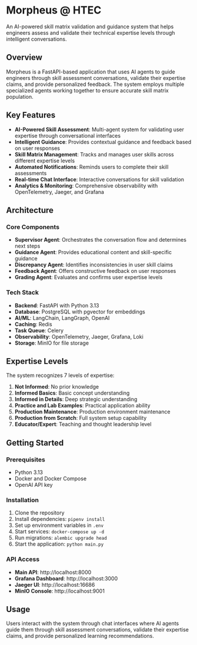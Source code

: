 # Morpheus @ HTEC

An AI-powered skill matrix validation and guidance system that helps engineers assess and validate their technical expertise levels through intelligent conversations.

## Overview

Morpheus is a FastAPI-based application that uses AI agents to guide engineers through skill assessment conversations, validate their expertise claims, and provide personalized feedback. The system employs multiple specialized agents working together to ensure accurate skill matrix population.

## Key Features

- **AI-Powered Skill Assessment**: Multi-agent system for validating user expertise through conversational interfaces
- **Intelligent Guidance**: Provides contextual guidance and feedback based on user responses
- **Skill Matrix Management**: Tracks and manages user skills across different expertise levels
- **Automated Notifications**: Reminds users to complete their skill assessments
- **Real-time Chat Interface**: Interactive conversations for skill validation
- **Analytics & Monitoring**: Comprehensive observability with OpenTelemetry, Jaeger, and Grafana

## Architecture

### Core Components

- **Supervisor Agent**: Orchestrates the conversation flow and determines next steps
- **Guidance Agent**: Provides educational content and skill-specific guidance
- **Discrepancy Agent**: Identifies inconsistencies in user skill claims
- **Feedback Agent**: Offers constructive feedback on user responses
- **Grading Agent**: Evaluates and confirms user expertise levels

### Tech Stack

- **Backend**: FastAPI with Python 3.13
- **Database**: PostgreSQL with pgvector for embeddings
- **AI/ML**: LangChain, LangGraph, OpenAI
- **Caching**: Redis
- **Task Queue**: Celery
- **Observability**: OpenTelemetry, Jaeger, Grafana, Loki
- **Storage**: MinIO for file storage

## Expertise Levels

The system recognizes 7 levels of expertise:

1. **Not Informed**: No prior knowledge
2. **Informed Basics**: Basic concept understanding
3. **Informed in Details**: Deep strategic understanding
4. **Practice and Lab Examples**: Practical application ability
5. **Production Maintenance**: Production environment maintenance
6. **Production from Scratch**: Full system setup capability
7. **Educator/Expert**: Teaching and thought leadership level

## Getting Started

### Prerequisites

- Python 3.13
- Docker and Docker Compose
- OpenAI API key

### Installation

1. Clone the repository
2. Install dependencies: `pipenv install`
3. Set up environment variables in `.env`
4. Start services: `docker-compose up -d`
5. Run migrations: `alembic upgrade head`
6. Start the application: `python main.py`

### API Access

- **Main API**: http://localhost:8000
- **Grafana Dashboard**: http://localhost:3000
- **Jaeger UI**: http://localhost:16686
- **MinIO Console**: http://localhost:9001

## Usage

Users interact with the system through chat interfaces where AI agents guide them through skill assessment conversations, validate their expertise claims, and provide personalized learning recommendations.